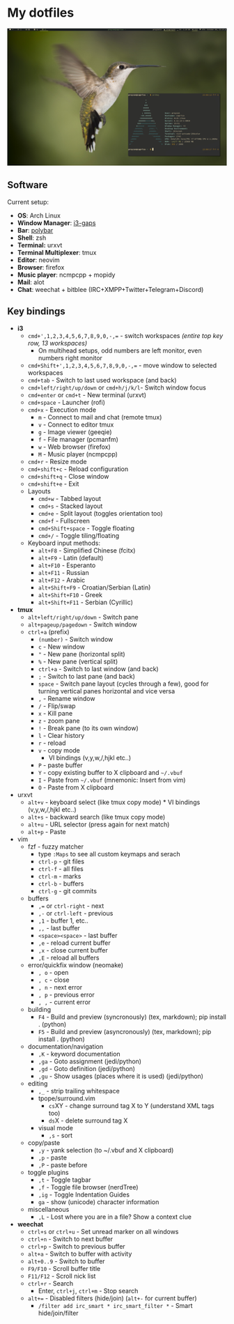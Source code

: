 My dotfiles
================

![](screenshot.jpg?raw=true)

Software
------------

Current setup:

* **OS**: Arch Linux
* **Window Manager**: [i3-gaps](https://github.com/Airblader/i3)
* **Bar**: [polybar](https://github.com/jaagr/polybar)
* **Shell**: zsh
* **Terminal:** urxvt
* **Terminal Multiplexer**: tmux
* **Editor**: neovim
* **Browser**: firefox
* **Music player**: ncmpcpp + mopidy
* **Mail**: alot
* **Chat**: weechat + bitblee (IRC+XMPP+Twitter+Telegram+Discord)

Key bindings
--------------

* **i3**
    * ``cmd+',1,2,3,4,5,6,7,8,9,0,-,=`` - switch workspaces *(entire top key row, 13 workspaces)*
        * On multihead setups, odd numbers are left monitor, even numbers right monitor
    * ``cmd+Shift+',1,2,3,4,5,6,7,8,9,0,-,=`` - move window to selected workspaces
    * ``cmd+tab`` - Switch to last used workspace (and back)
    * ``cmd+left/right/up/down`` or ``cmd+h/j/k/l``- Switch window focus
    * ``cmd+enter`` or ``cmd+t`` - New terminal (urxvt)
    * ``cmd+space`` - Launcher (rofi)
    * ``cmd+x`` - Execution mode
        * ``m`` - Connect to mail and chat (remote tmux)
        * ``v`` - Connect to editor tmux
        * ``g`` - Image viewer (geeqie)
        * ``f`` - File manager (pcmanfm)
        * ``w`` - Web browser (firefox)
        * ``M`` - Music player (ncmpcpp)
    * ``cmd+r`` - Resize mode
    * ``cmd+shift+c`` - Reload configuration
    * ``cmd+shift+q`` - Close window
    * ``cmd+shift+e`` - Exit
    * Layouts
        * ``cmd+w`` - Tabbed layout
        * ``cmd+s`` - Stacked layout
        * ``cmd+e`` - Split layout (toggles orientation too)
        * ``cmd+f`` - Fullscreen
        * ``cmd+Shift+space`` - Toggle floating
        * ``cmd+/`` - Toggle tiling/floating
    * Keyboard input methods:
        * ``alt+F8`` - Simplified Chinese (fcitx)
        * ``alt+F9`` - Latin (default)
        * ``alt+F10`` - Esperanto
        * ``alt+F11`` - Russian
        * ``alt+F12`` - Arabic
        * ``alt+Shift+F9`` - Croatian/Serbian (Latin)
        * ``alt+Shift+F10`` - Greek
        * ``alt+Shift+F11`` - Serbian (Cyrillic)
* **tmux**
    * ``alt+left/right/up/down`` - Switch pane
    * ``alt+pageup/pagedown`` - Switch window
    * ``ctrl+a`` (prefix)
        * ``(number)`` - Switch window
        * ``c`` - New window
        * ``"`` - New pane (horizontal split)
        * ``%`` - New pane (vertical split)
        * ``ctrl+a`` - Switch to last window (and back)
        * ``;`` - Switch to last pane (and back)
        * ``space`` - Switch pane layout (cycles through a few), good for turning vertical panes horizontal and vice
          versa
        * ``,`` - Rename window
        * ``/`` - Flip/swap
        * ``x`` - Kill pane
        * ``z`` - zoom pane
        * ``!`` - Break pane (to its own window)
        * ``l`` - Clear history
        * ``r`` - reload
        * ``v`` - copy mode
            * VI bindings (v,y,w,/,hjkl etc..)
        * ``P`` - paste buffer
        * ``Y`` - copy existing buffer to X clipboard and ``~/.vbuf``
        * ``I`` - Paste from ``~/.vbuf`` (mnemonic: Insert from vim)
        * ``O`` - Paste from X clipboard
* urxvt
    * ``alt+v`` - keyboard select (like tmux copy mode)
            * VI bindings (v,y,w,/,hjkl etc..)
    * ``alt+s`` - backward search (like tmux copy mode)
    * ``alt+u`` - URL selector (press again for next match)
    * ``alt+p`` - Paste
* vim
    * fzf - fuzzy matcher
        * type ``:Maps`` to see all custom keymaps and serach
        * ``ctrl-p`` - git files
        * ``ctrl-f`` - all files
        * ``ctrl-m`` - marks
        * ``ctrl-b`` - buffers
        * ``ctrl-g`` - git commits
    * buffers
        * ``,=`` or ``ctrl-right`` - next
        * ``,-`` or ``ctrl-left`` - previous
        * ``,1`` - buffer 1, etc..
        * ``,,`` - last buffer
        * ``<space><space>`` - last buffer
        * ``,e`` - reload current buffer
        * ``,x`` - close current buffer
        * ``,E`` - reload all buffers
    * error/quickfix window (neomake)
        * ``, o`` - open
        * ``, c`` - close
        * ``, n`` - next error
        * ``, p`` - previous error
        * ``, ,`` - current error
    * building
        * ``F4`` - Build and preview (syncronously) (tex, markdown); pip install . (python)
        * ``F5`` - Build and preview (asyncronously) (tex, markdown); pip install . (python)
    * documentation/navigation
        * ``,K`` - keyword documentation
        * ``,ga`` - Goto assignment (jedi/python)
        * ``,gd`` - Goto definition (jedi/python)
        * ``,gu`` - Show usages (places where it is used) (jedi/python)
    * editing
        * ``,_`` - strip trailing whitespace
        * tpope/surround.vim
            * ``cs``XY - change surround tag X to Y (understand XML tags too)
            * ``ds``X - delete surround tag X
        * visual mode
            * ``,s`` - sort
    * copy/paste
        * ``,y`` - yank selection (to ~/.vbuf and X clipboard)
        * ``,p`` - paste
        * ``,P`` - paste before
    * toggle plugins
        * ``,t`` - Toggle tagbar
        * ``,f`` - Toggle file browser (nerdTree)
        * ``,ig`` - Toggle Indentation Guides
        * ``ga`` - show (unicode) character information
    * miscellaneous
        * ``,L`` - Lost where you are in a file? Show a context clue
* **weechat**
    * ``ctrl+s`` or ``ctrl+u`` - Set unread marker on all windows
    * ``ctrl+n``  - Switch to next buffer
    * ``ctrl+p``  - Switch to previous buffer
    * ``alt+a`` - Switch to buffer with activity
    * ``alt+0..9`` - Switch to buffer
    * ``F9/F10``  - Scroll buffer title
    * ``F11/F12``  - Scroll nick list
    * ``ctrl+r`` - Search
        * Enter, ``ctrl+j``, ``ctrl+m``  - Stop search
    * ``alt+=`` -  Disabled filters (hide/join) (``alt+-`` for current buffer)
        * ``/filter add irc_smart * irc_smart_filter *``  - Smart hide/join/filter



